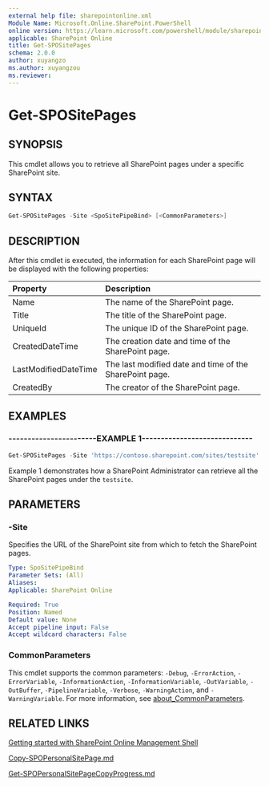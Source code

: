 ```yaml
---
external help file: sharepointonline.xml
Module Name: Microsoft.Online.SharePoint.PowerShell
online version: https://learn.microsoft.com/powershell/module/sharepoint-online/get-spositepages
applicable: SharePoint Online
title: Get-SPOSitePages
schema: 2.0.0
author: xuyangzo
ms.author: xuyangzou
ms.reviewer:
---
```


# Get-SPOSitePages

## SYNOPSIS

This cmdlet allows you to retrieve all SharePoint pages under a specific SharePoint site.

## SYNTAX

```powershell
Get-SPOSitePages -Site <SpoSitePipeBind> [<CommonParameters>]
```

## DESCRIPTION

After this cmdlet is executed, the information for each SharePoint page will be displayed with the following properties:

| Property             | Description                              |
| :------------------- | :--------------------------------------- |
| Name                 | The name of the SharePoint page.                    |
| Title                | The title of the SharePoint page.                   |
| UniqueId             | The unique ID of the SharePoint page.               |
| CreatedDateTime      | The creation date and time of the SharePoint page.       |
| LastModifiedDateTime | The last modified date and time of the SharePoint page. |
| CreatedBy            | The creator of the SharePoint page.                 |

## EXAMPLES

### -----------------------EXAMPLE 1-----------------------------

```powershell
Get-SPOSitePages -Site 'https://contoso.sharepoint.com/sites/testsite'
```

Example 1 demonstrates how a SharePoint Administrator can retrieve all the SharePoint pages under the `testsite`.


## PARAMETERS

### -Site

Specifies the URL of the SharePoint site from which to fetch the SharePoint pages.

```yaml
Type: SpoSitePipeBind
Parameter Sets: (All)
Aliases:
Applicable: SharePoint Online

Required: True
Position: Named
Default value: None
Accept pipeline input: False
Accept wildcard characters: False
```

### CommonParameters

This cmdlet supports the common parameters: `-Debug`, `-ErrorAction`, `-ErrorVariable`, `-InformationAction`, `-InformationVariable`, `-OutVariable`, `-OutBuffer`, `-PipelineVariable`, `-Verbose`, `-WarningAction`, and `-WarningVariable`. For more information, see [about_CommonParameters](https://go.microsoft.com/fwlink/?LinkID=113216).


## RELATED LINKS

[Getting started with SharePoint Online Management Shell](/powershell/sharepoint/sharepoint-online/connect-sharepoint-online)

[Copy-SPOPersonalSitePage.md](./Copy-SPOPersonalSitePage.md)

[Get-SPOPersonalSitePageCopyProgress.md](./Get-SPOPersonalSitePageCopyProgress.md)
